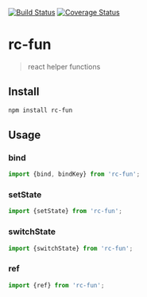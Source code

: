[![Build Status](https://travis-ci.org/wmzy/rc-fun.svg?branch=master)](https://travis-ci.org/wmzy/rc-fun)
[![Coverage Status](https://coveralls.io/repos/github/wmzy/rc-fun/badge.svg?branch=master)](https://coveralls.io/github/wmzy/rc-fun?branch=master)
# rc-fun

> react helper functions

## Install

```bash
npm install rc-fun
```

## Usage

### bind

```javascript
import {bind, bindKey} from 'rc-fun';

```

### setState

```javascript
import {setState} from 'rc-fun';

```

### switchState

```javascript
import {switchState} from 'rc-fun';

```

### ref

```javascript
import {ref} from 'rc-fun';

```
